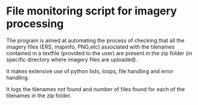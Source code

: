 # File monitoring script for imagery processing
The program is aimed at automating the process of checking that all the imagery files (ERS, mapinfo, PNG,etc) associated with the tilenames contained in a textfile (provided to the user) are present in the zip folder (in specific directory where imagery files are uploaded). 

It makes extensive use of python lists, loops, file handling and error handling.

It logs the tilenames not found and number of files found for each of the tilenames in the zip folder.

